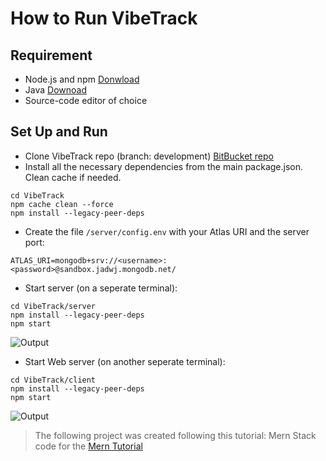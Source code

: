 # How to Run VibeTrack
## Requirement
* Node.js and npm [Donwload](https://docs.npmjs.com/downloading-and-installing-node-js-and-npm)
* Java [Downoad](https://www.oracle.com/java/technologies/downloads/)
* Source-code editor of choice 
## Set Up and Run
* Clone VibeTrack repo (branch: development) [BitBucket repo](https://bitbucket.org/cs3398f23romulans/vibetrack/src/development/)
* Install all the necessary dependencies from the main package.json. Clean cache if needed.
```
cd VibeTrack
npm cache clean --force
npm install --legacy-peer-deps
```
* Create the file `/server/config.env` with your Atlas URI and the server port:
```
ATLAS_URI=mongodb+srv://<username>:<password>@sandbox.jadwj.mongodb.net/
```
* Start server (on a seperate terminal):
```
cd VibeTrack/server
npm install --legacy-peer-deps
npm start
```
![Output](https://i.imgur.com/zhlm4wW.png)
* Start Web server (on another seperate terminal):
```
cd VibeTrack/client
npm install --legacy-peer-deps
npm start
```
![Output](https://i.imgur.com/Uznj5Rz.png)

> The following project was created following this tutorial: Mern Stack code for the [Mern Tutorial](https://www.mongodb.com/languages/mern-stack-tutorial)

